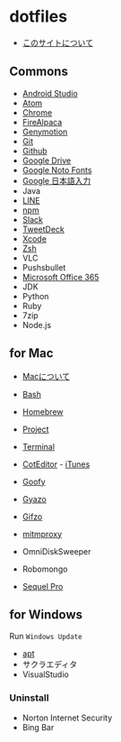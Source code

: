 # dotfiles

- [このサイトについて](./SITE.md)

## Commons

- [Android Studio](https://developer.android.com/studio/index.html)
- [Atom](https://atom.io/)
- [Chrome](https://www.google.co.jp/chrome/)
- [FireAlpaca](http://firealpaca.com/ja/)
- [Genymotion](https://www.genymotion.com/)
- [Git](./GIT.md)
- [Github](./GITHUB.md)
- [Google Drive](https://www.google.com/drive/download/)
- [Google Noto Fonts](http://www.google.com/get/noto/)
- [Google 日本語入力](./GOOGLEIME.md)
- Java
- [LINE](http://line.me/ja/download)
- [npm](./NPM.md)
- [Slack](./SLACK.md)
- [TweetDeck](https://tweetdeck.twitter.com/)
- [Xcode](./XCODE.md)
- [Zsh](./ZSH.md)
- VLC
- Pushsbullet
- [Microsoft Office 365](https://www.office.com/)
- JDK
- Python
- Ruby
- 7zip
- Node.js

## for Mac

- [Macについて](./MAC.md)

- [Bash](./BASH.md)
- [Homebrew](./HOMEBREW.md)
- [Project](./PROJECT.md)
- [Terminal](./TERMINAL.md)
- [CotEditor](https://coteditor.com/) - [iTunes](https://itunes.apple.com/jp/app/coteditor/id1024640650?mt=12)
- [Goofy](https://github.com/danielbuechele/goofy)
- [Gyazo](https://github.com/tanjo/Gyazo)
- [Gifzo](https://github.com/tanjo/Gifzo)
- [mitmproxy](https://mitmproxy.org/)
- OmniDiskSweeper
- Robomongo
- [Sequel Pro](http://www.sequelpro.com/)


## for Windows

Run `Windows Update`

- [apt](./APT.md)
- サクラエディタ
- VisualStudio

### Uninstall

- Norton Internet Security
- Bing Bar
